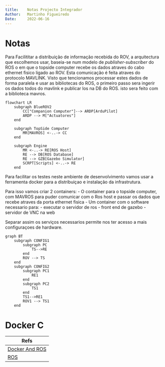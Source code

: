 ```yaml
---
title:    Notas Projecto Integrador  
Author:   Martinho Figueiredo 
Date:     2022-06-16
---
```

# Notas


Para Facilititar a distribuição de informação recebida do ROV, a arquitectura que escolhemos usar, baseia-se num modelo de _publisher-subscriber_ do ROS o em que o topside computer recebe os dados atraves do cabo ethernet fisico ligado ao ROV. Esta comunicação é feita atraves do protocolo MAVLINK. Visto que tencionamos processar estes dados de forma paralela e usar as bibliotecas do ROS, o primeiro passo sera ingerir os dados todos do mavlink e publicar los na DB do ROS. isto sera feito com a biblioteca mavros.




```mermaid
flowchart LR
	subgraph BlueROV2
		CC["Companion Computer"]--> ARDP[ArduPilot]
		ARDP --> M["Actuatores"]
	end
	
	subgraph TopSide Computer
		MR[MAVROS] <-..-> CC
	end
	
	subgraph Engine
		MR <-..-> RE[ROS Host]
		RE --> DB[ROS Database]
		RE --> GZB[Gazebo Simulator] 
		SCRPT[Scripts] <-..-> RE
	end 
```
Para facilitar os testes neste ambiente de desenvolvimento vamos usar a ferramenta docker para a distribuiçao e instalação da infrastrutura.

Para isso vamos criar 2 containers:
	- O container para o topside computer, com MAVROS para puder comunicar com o Ros host e passar os dados que recebe atraves da porta ethernet fisica
	- Um container com o software necessario para:
		- executar o servidor de ros
		- front end de gazebo
		- servidor de VNC na web

Separar assim os serviços necessarios permite nos ter acesso a mais configuraçoes de hardware.

```mermaid
graph BT 
	subgraph CONFIG1
		subgraph PC
			TS-->RE
		end
		ROV --> TS
	end
	subgraph CONFIG2
		subgraph PC1
			RE1
		end
		subgraph PC2
			TS1
		end
		TS1-->RE1
		ROV1 --> TS1
	end

```
# Docker C




|Refs|
|-|
|[Docker And ROS](https://roboticseabass.com/2021/04/21/docker-and-ros/)|
|[ROS](https://ros.org)|


